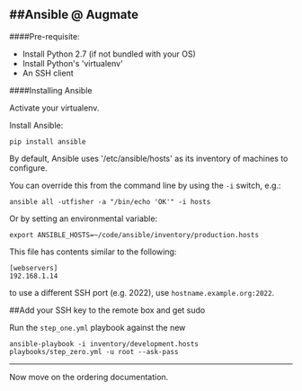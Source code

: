 ##Ansible @ Augmate 
------

####Pre-requisite: 

- Install Python 2.7 (if not bundled with your OS)
- Install Python's 'virtualenv'
- An SSH client

####Installing Ansible

Activate your virtualenv.  

Install Ansible: 

	pip install ansible
	
	
By default, Ansible uses '/etc/ansible/hosts' as its inventory of machines to configure.

You can override this from the command line by using the `-i` switch, e.g.:

	ansible all -utfisher -a "/bin/echo 'OK'" -i hosts
	
Or by setting an environmental variable:

	export ANSIBLE_HOSTS=~/code/ansible/inventory/production.hosts


This file has contents similar to the following:

	[webservers]
	192.168.1.14


to use a different SSH port (e.g. 2022), use `hostname.example.org:2022`.


##Add your SSH key to the remote box and get sudo 

Run the `step_one.yml` playbook against the new 

	ansible-playbook -i inventory/development.hosts playbooks/step_zero.yml -u root --ask-pass


----



Now move on the ordering documentation.